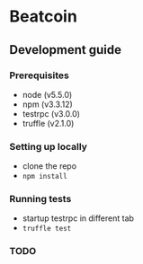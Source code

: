# Beatcoin


## Development guide

### Prerequisites

- node (v5.5.0)
- npm (v3.3.12)
- testrpc (v3.0.0)
- truffle (v2.1.0)

### Setting up locally

- clone the repo
- `npm install`

### Running tests

- startup testrpc in different tab
- `truffle test`

### TODO
